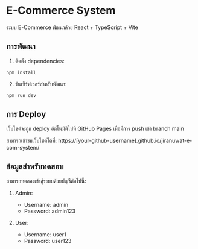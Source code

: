 # E-Commerce System

ระบบ E-Commerce พัฒนาด้วย React + TypeScript + Vite

## การพัฒนา

1. ติดตั้ง dependencies:
```bash
npm install
```

2. รันเซิร์ฟเวอร์สำหรับพัฒนา:
```bash
npm run dev
```

## การ Deploy

เว็บไซต์จะถูก deploy อัตโนมัติไปที่ GitHub Pages เมื่อมีการ push เข้า branch main

สามารถเข้าชมเว็บไซต์ได้ที่:
https://[your-github-username].github.io/jiranuwat-e-com-system/

## ข้อมูลสำหรับทดสอบ

สามารถทดลองเข้าสู่ระบบด้วยบัญชีต่อไปนี้:

1. Admin:
   - Username: admin
   - Password: admin123

2. User:
   - Username: user1
   - Password: user123
